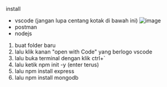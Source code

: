 install
- vscode (jangan lupa centang kotak di bawah ini)
  ![image](https://github.com/nimadetaniar/bookrookies/assets/31611338/3794848e-ad2b-4494-b685-d1859387e715)
- postman
- nodejs

1. buat folder baru
2. lalu klik kanan "open with  Code" yang berlogo vscode
3. lalu buka terminal dengan klik ctrl+`
4. lalu ketik npm init -y (enter terus)
5. lalu npm install express
6. lalu npm install mongodb
